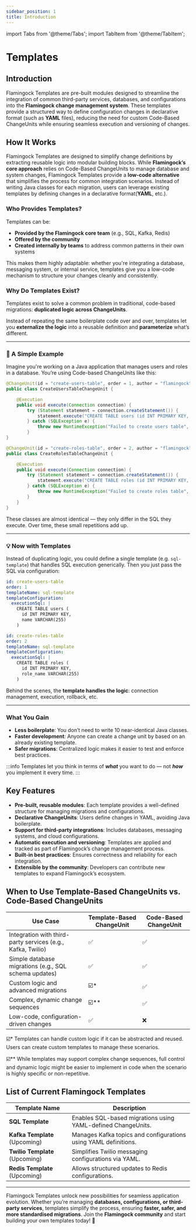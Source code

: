 ```yaml
---
sidebar_position: 1
title: Introduction
---
```


import Tabs from '@theme/Tabs';
import TabItem from '@theme/TabItem';

# Templates

## Introduction

Flamingock Templates are pre-built modules designed to streamline the integration of common third-party services, databases, and configurations into the **Flamingock change management system**. These templates provide a structured way to define configuration changes in declarative format (such as **YAML** files), reducing the need for custom Code-Based ChangeUnits while ensuring seamless execution and versioning of changes.

## How It Works

Flamingock Templates are designed to simplify change definitions by extracting reusable logic into modular building blocks. While **Flamingock’s core approach** relies on Code-Based ChangeUnits to manage database and system changes, Flamingock Templates provide a **low-code alternative** that simplifies the process for common integration scenarios. Instead of writing Java classes for each migration, users can leverage existing templates by defining changes in a declarative format(**YAML**, etc.).

### Who Provides Templates?

Templates can be:
- **Provided by the Flamingock core team** (e.g., SQL, Kafka, Redis)
- **Offered by the community**
- **Created internally by teams** to address common patterns in their own systems

This makes them highly adaptable: whether you're integrating a database, messaging system, or internal service, templates give you a low-code mechanism to structure your changes cleanly and consistently.

### Why Do Templates Exist?

Templates exist to solve a common problem in traditional, code-based migrations: **duplicated logic across ChangeUnits**.

Instead of repeating the same boilerplate code over and over, templates let you **externalize the logic** into a reusable definition and **parameterize** what’s different.

---

### 🔁 A Simple Example

Imagine you're working on a Java application that manages users and roles in a database. You’re using Code-based ChangeUnits like this:

```java
@ChangeUnit(id = "create-users-table", order = 1, author = "flamingock")
public class CreateUsersTableChangeUnit {

    @Execution
    public void execute(Connection connection) {
        try (Statement statement = connection.createStatement()) {
            statement.execute("CREATE TABLE users (id INT PRIMARY KEY, name VARCHAR(255))");
        } catch (SQLException e) {
            throw new RuntimeException("Failed to create users table", e);
        }
}

@ChangeUnit(id = "create-roles-table", order = 2, author = "flamingock")
public class CreateRolesTableChangeUnit {

    @Execution
    public void execute(Connection connection) {
        try (Statement statement = connection.createStatement()) {
            statement.execute("CREATE TABLE roles (id INT PRIMARY KEY, role_name VARCHAR(255))");
        } catch (SQLException e) {
            throw new RuntimeException("Failed to create roles table", e);
        }
    }
}   
```

These classes are almost identical — they only differ in the SQL they execute. Over time, these small repetitions add up.

---

### 💡 Now with Templates

Instead of duplicating logic, you could define a single template (e.g. `sql-template`) that handles SQL execution generically. Then you just pass the SQL via configuration:

```yaml
id: create-users-table
order: 1
templateName: sql-template
templateConfiguration:
  executionSql: |
    CREATE TABLE users (
      id INT PRIMARY KEY,
      name VARCHAR(255)
    )
```

```yaml
id: create-roles-table
order: 2
templateName: sql-template
templateConfiguration:
  executionSql: |
    CREATE TABLE roles (
      id INT PRIMARY KEY,
      role_name VARCHAR(255)
    )
```

Behind the scenes, the **template handles the logic**: connection management, execution, rollback, etc.

---

### What You Gain

- **Less boilerplate**: You don’t need to write 10 near-identical Java classes.
- **Faster development**: Anyone can create a change unit by based on an already existing template.
- **Safer migrations**: Centralized logic makes it easier to test and enforce best practices.

:::info
Templates let you think in terms of ***what*** you want to do — not ***how*** you implement it every time.
:::

## Key Features

- **Pre-built, reusable modules**: Each template provides a well-defined structure for managing migrations and configurations.
- **Declarative ChangeUnits**: Users define changes in YAML, avoiding Java boilerplate.
- **Support for third-party integrations**: Includes databases, messaging systems, and cloud configurations.
- **Automatic execution and versioning**: Templates are applied and tracked as part of Flamingock’s change management process.
- **Built-in best practices**: Ensures correctness and reliability for each integration.
- **Extensible by the community**: Developers can contribute new templates to expand Flamingock’s ecosystem.

## When to Use Template-Based ChangeUnits vs. Code-Based ChangeUnits

| **Use Case** | **Template-Based ChangeUnit** | **Code-Based ChangeUnit** |
|-------------|-----------------------------|-------------------------|
| Integration with third-party services (e.g., Kafka, Twilio) | ✅ | ✅ |
| Simple database migrations (e.g., SQL schema updates) | ✅ | ✅ |
| Custom logic and advanced migrations | ☑️* | ✅ |
| Complex, dynamic change sequences | ☑️** | ✅ |
| Low-code, configuration-driven changes | ✅ | ❌ |

☑️* Templates can handle custom logic if it can be abstracted and reused. Users can create custom templates to manage these scenarios.

☑️** While templates may support complex change sequences, full control and dynamic logic might be easier to implement in code when the scenario is highly specific or non-repetitive.


## List of Current Flamingock Templates

| Template Name | Description |
|--------------|-------------|
| **SQL Template** | Enables SQL-based migrations using YAML-defined ChangeUnits. |
| **Kafka Template** (Upcoming) | Manages Kafka topics and configurations using YAML definitions. |
| **Twilio Template** (Upcoming) | Simplifies Twilio messaging configurations via YAML. |
| **Redis Template** (Upcoming) | Allows structured updates to Redis configurations. |

---

Flamingock Templates unlock new possibilities for seamless application evolution. Whether you’re managing **databases, configurations, or third-party services**, templates simplify the process, ensuring **faster, safer, and more standardised migrations**. Join the **Flamingock community** and start building your own templates today! 🚀
